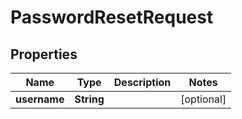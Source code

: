 
# PasswordResetRequest

## Properties
Name | Type | Description | Notes
------------ | ------------- | ------------- | -------------
**username** | **String** |  |  [optional]



